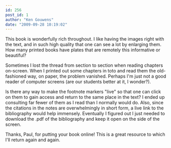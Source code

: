 ```yaml
---
id: 256
post_id: 1
author: "Ken Gouwens"
date: "2009-09-28 10:19:02"
---
```

This book is wonderfully rich throughout. I like having the images right with the text, and in such high quality that one can see a lot by enlarging them. How many printed books have plates that are remotely this informative or beautiful?



Sometimes I lost the thread from section to section when reading chapters on-screen. When I printed out some chapters in toto and read them the old-fashioned way, on paper, the problem vanished. Perhaps I'm just not a good reader of computer screens (are our students better at it, I wonder?).

Is there any way to make the footnote markers "live" so that one can click on them to gain access and return to the same place in the text? I ended up consulting far fewer of them as I read than I normally would do. Also, since the citations in the notes are overwhelmingly in short form, a live link to the bibliography would help immensely. Eventually I figured out I just needed to download the .pdf of the bibliography and keep it open on the side of the screen.



Thanks, Paul, for putting your book online! This is a great resource to which I'll return again and again.
